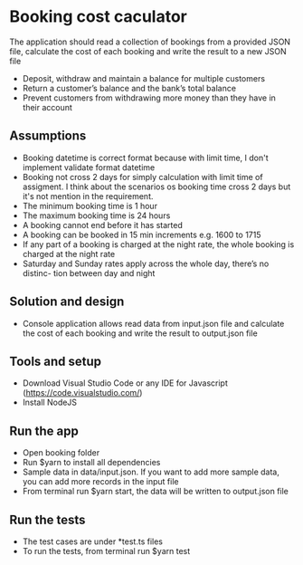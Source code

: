 # Booking cost caculator

The application should read a collection of bookings from a provided JSON
file, calculate the cost of each booking and write the result to a new  JSON file

- Deposit, withdraw and maintain a balance for multiple customers
- Return a customer’s balance and the bank’s total balance
- Prevent customers from withdrawing more money than they have in their account

## Assumptions
-  Booking datetime is correct format because with limit time, I don't implement validate format datetime
- Booking not cross 2 days for simply calculation with limit time of assigment. I think about the scenarios os booking time cross 2 days but it's not mention in the requirement.
-  The minimum booking time is 1 hour
-  The maximum booking time is 24 hours
-  A booking cannot end before it has started
- A booking can be booked in 15 min increments e.g. 1600 to 1715
- If any part of a booking is charged at the night rate, the whole booking is charged at the night rate
- Saturday and Sunday rates apply across the whole day, there’s no distinc-
tion between day and night

## Solution and design
- Console application allows read data from input.json file and calculate the cost of each booking and write the result to output.json file

## Tools and setup

- Download Visual Studio Code or any IDE for Javascript (https://code.visualstudio.com/)
- Install NodeJS

## Run the app
- Open booking folder
- Run $yarn to install all dependencies
- Sample data in data/input.json. If you want to add more sample data, you can add more records in the input file
- From terminal run $yarn start, the data will be written to output.json file

## Run the tests
- The test cases are under *test.ts files
- To run the tests, from terminal run $yarn test

